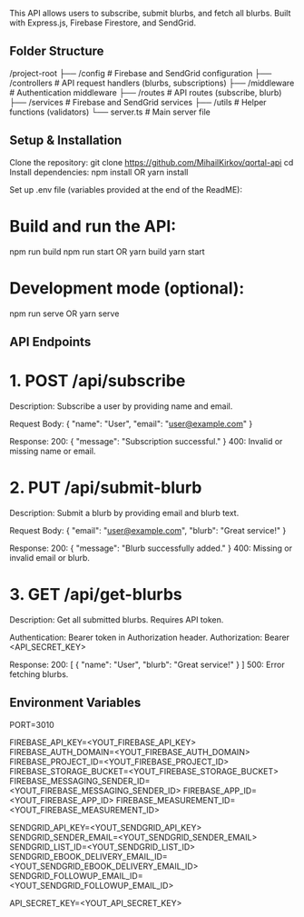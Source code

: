 This API allows users to subscribe, submit blurbs, and fetch all blurbs. Built with Express.js, Firebase Firestore, and SendGrid.

## Folder Structure
/project-root
├── /config              # Firebase and SendGrid configuration
├── /controllers         # API request handlers (blurbs, subscriptions)
├── /middleware          # Authentication middleware
├── /routes              # API routes (subscribe, blurb)
├── /services            # Firebase and SendGrid services
├── /utils               # Helper functions (validators)
└── server.ts            # Main server file



## Setup & Installation

Clone the repository:
git clone https://github.com/MihailKirkov/qortal-api
cd <project-directory>
Install dependencies:
npm install
OR
yarn install

Set up .env file (variables provided at the end of the ReadME):

# Build and run the API:
npm run build
npm run start
OR
yarn build
yarn start

# Development mode (optional):
npm run serve
OR
yarn serve


## API Endpoints

# 1. POST /api/subscribe
Description: Subscribe a user by providing name and email.

Request Body:
{ "name": "User", "email": "user@example.com" }

Response:
200: { "message": "Subscription successful." }
400: Invalid or missing name or email.


# 2. PUT /api/submit-blurb
Description: Submit a blurb by providing email and blurb text.

Request Body:
{ "email": "user@example.com", "blurb": "Great service!" }

Response:
200: { "message": "Blurb successfully added." }
400: Missing or invalid email or blurb.


# 3. GET /api/get-blurbs
Description: Get all submitted blurbs. Requires API token.

Authentication: Bearer token in Authorization header.
Authorization: Bearer <API_SECRET_KEY>

Response:
200: [ { "name": "User", "blurb": "Great service!" } ]
500: Error fetching blurbs.

## Environment Variables
PORT=3010

FIREBASE_API_KEY=<YOUT_FIREBASE_API_KEY>
FIREBASE_AUTH_DOMAIN=<YOUT_FIREBASE_AUTH_DOMAIN>
FIREBASE_PROJECT_ID=<YOUT_FIREBASE_PROJECT_ID>
FIREBASE_STORAGE_BUCKET=<YOUT_FIREBASE_STORAGE_BUCKET>
FIREBASE_MESSAGING_SENDER_ID=<YOUT_FIREBASE_MESSAGING_SENDER_ID>
FIREBASE_APP_ID=<YOUT_FIREBASE_APP_ID>
FIREBASE_MEASUREMENT_ID=<YOUT_FIREBASE_MEASUREMENT_ID>

SENDGRID_API_KEY=<YOUT_SENDGRID_API_KEY>
SENDGRID_SENDER_EMAIL=<YOUT_SENDGRID_SENDER_EMAIL>
SENDGRID_LIST_ID=<YOUT_SENDGRID_LIST_ID>
SENDGRID_EBOOK_DELIVERY_EMAIL_ID=<YOUT_SENDGRID_EBOOK_DELIVERY_EMAIL_ID>
SENDGRID_FOLLOWUP_EMAIL_ID=<YOUT_SENDGRID_FOLLOWUP_EMAIL_ID>

API_SECRET_KEY=<YOUT_API_SECRET_KEY>

